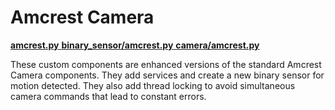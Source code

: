 # Amcrest Camera
[__amcrest.py__  ](../custom_components/amcrest.py)
[__binary_sensor/amcrest.py__  ](../custom_components/binary_sensor/amcrest.py)
[__camera/amcrest.py__](../custom_components/camera/amcrest.py)

These custom components are enhanced versions of the standard Amcrest Camera components. They add services and create a new binary sensor for motion detected. They also add thread locking to avoid simultaneous camera commands that lead to constant errors.
